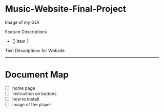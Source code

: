 # Music-Website-Final-Project

Image of my GUI

Feature Descriptions
- [] Item 1

Text Descriptions for Website


---
# Document Map
- [ ] home page
- [ ] Instruction on buttons
- [ ] how to install
- [ ] image of the player
